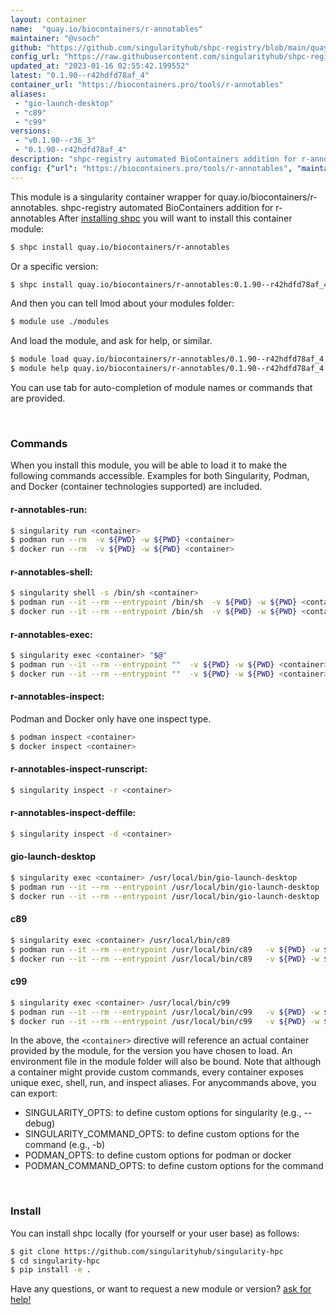 ```yaml
---
layout: container
name:  "quay.io/biocontainers/r-annotables"
maintainer: "@vsoch"
github: "https://github.com/singularityhub/shpc-registry/blob/main/quay.io/biocontainers/r-annotables/container.yaml"
config_url: "https://raw.githubusercontent.com/singularityhub/shpc-registry/main/quay.io/biocontainers/r-annotables/container.yaml"
updated_at: "2023-01-16 02:55:42.199552"
latest: "0.1.90--r42hdfd78af_4"
container_url: "https://biocontainers.pro/tools/r-annotables"
aliases:
 - "gio-launch-desktop"
 - "c89"
 - "c99"
versions:
 - "v0.1.90--r36_3"
 - "0.1.90--r42hdfd78af_4"
description: "shpc-registry automated BioContainers addition for r-annotables"
config: {"url": "https://biocontainers.pro/tools/r-annotables", "maintainer": "@vsoch", "description": "shpc-registry automated BioContainers addition for r-annotables", "latest": {"0.1.90--r42hdfd78af_4": "sha256:c5df97398d54e822d3ac6a499d55d14752ae0d3f9e2fe543285d301dd8615c0a"}, "tags": {"v0.1.90--r36_3": "sha256:59d65792a78dbd94cf3f3bd254f62be3636122f56f485d12e3694ca41a6a2ac1", "0.1.90--r42hdfd78af_4": "sha256:c5df97398d54e822d3ac6a499d55d14752ae0d3f9e2fe543285d301dd8615c0a"}, "docker": "quay.io/biocontainers/r-annotables", "aliases": {"gio-launch-desktop": "/usr/local/bin/gio-launch-desktop", "c89": "/usr/local/bin/c89", "c99": "/usr/local/bin/c99"}}
---
```


This module is a singularity container wrapper for quay.io/biocontainers/r-annotables.
shpc-registry automated BioContainers addition for r-annotables
After [installing shpc](#install) you will want to install this container module:


```bash
$ shpc install quay.io/biocontainers/r-annotables
```

Or a specific version:

```bash
$ shpc install quay.io/biocontainers/r-annotables:0.1.90--r42hdfd78af_4
```

And then you can tell lmod about your modules folder:

```bash
$ module use ./modules
```

And load the module, and ask for help, or similar.

```bash
$ module load quay.io/biocontainers/r-annotables/0.1.90--r42hdfd78af_4
$ module help quay.io/biocontainers/r-annotables/0.1.90--r42hdfd78af_4
```

You can use tab for auto-completion of module names or commands that are provided.

<br>

### Commands

When you install this module, you will be able to load it to make the following commands accessible.
Examples for both Singularity, Podman, and Docker (container technologies supported) are included.

#### r-annotables-run:

```bash
$ singularity run <container>
$ podman run --rm  -v ${PWD} -w ${PWD} <container>
$ docker run --rm  -v ${PWD} -w ${PWD} <container>
```

#### r-annotables-shell:

```bash
$ singularity shell -s /bin/sh <container>
$ podman run --it --rm --entrypoint /bin/sh  -v ${PWD} -w ${PWD} <container>
$ docker run --it --rm --entrypoint /bin/sh  -v ${PWD} -w ${PWD} <container>
```

#### r-annotables-exec:

```bash
$ singularity exec <container> "$@"
$ podman run --it --rm --entrypoint ""  -v ${PWD} -w ${PWD} <container> "$@"
$ docker run --it --rm --entrypoint ""  -v ${PWD} -w ${PWD} <container> "$@"
```

#### r-annotables-inspect:

Podman and Docker only have one inspect type.

```bash
$ podman inspect <container>
$ docker inspect <container>
```

#### r-annotables-inspect-runscript:

```bash
$ singularity inspect -r <container>
```

#### r-annotables-inspect-deffile:

```bash
$ singularity inspect -d <container>
```


#### gio-launch-desktop

```bash
$ singularity exec <container> /usr/local/bin/gio-launch-desktop
$ podman run --it --rm --entrypoint /usr/local/bin/gio-launch-desktop   -v ${PWD} -w ${PWD} <container> -c " $@"
$ docker run --it --rm --entrypoint /usr/local/bin/gio-launch-desktop   -v ${PWD} -w ${PWD} <container> -c " $@"
```


#### c89

```bash
$ singularity exec <container> /usr/local/bin/c89
$ podman run --it --rm --entrypoint /usr/local/bin/c89   -v ${PWD} -w ${PWD} <container> -c " $@"
$ docker run --it --rm --entrypoint /usr/local/bin/c89   -v ${PWD} -w ${PWD} <container> -c " $@"
```


#### c99

```bash
$ singularity exec <container> /usr/local/bin/c99
$ podman run --it --rm --entrypoint /usr/local/bin/c99   -v ${PWD} -w ${PWD} <container> -c " $@"
$ docker run --it --rm --entrypoint /usr/local/bin/c99   -v ${PWD} -w ${PWD} <container> -c " $@"
```



In the above, the `<container>` directive will reference an actual container provided
by the module, for the version you have chosen to load. An environment file in the
module folder will also be bound. Note that although a container
might provide custom commands, every container exposes unique exec, shell, run, and
inspect aliases. For anycommands above, you can export:

 - SINGULARITY_OPTS: to define custom options for singularity (e.g., --debug)
 - SINGULARITY_COMMAND_OPTS: to define custom options for the command (e.g., -b)
 - PODMAN_OPTS: to define custom options for podman or docker
 - PODMAN_COMMAND_OPTS: to define custom options for the command

<br>

### Install

You can install shpc locally (for yourself or your user base) as follows:

```bash
$ git clone https://github.com/singularityhub/singularity-hpc
$ cd singularity-hpc
$ pip install -e .
```

Have any questions, or want to request a new module or version? [ask for help!](https://github.com/singularityhub/singularity-hpc/issues)